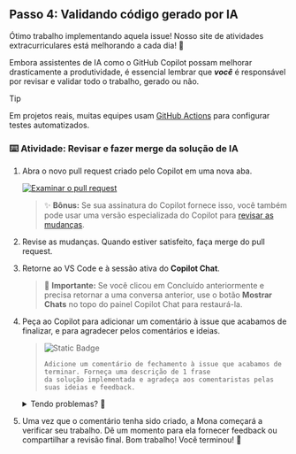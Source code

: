 ## Passo 4: Validando código gerado por IA

Ótimo trabalho implementando aquela issue! Nosso site de atividades extracurriculares está melhorando a cada dia! 💚

Embora assistentes de IA como o GitHub Copilot possam melhorar drasticamente a produtividade, é essencial lembrar que **_você_** é responsável por revisar e validar todo o trabalho, gerado ou não.

> [!tip]
> Em projetos reais, muitas equipes usam [GitHub Actions](https://github.com/features/actions) para configurar testes automatizados.

### :keyboard: Atividade: Revisar e fazer merge da solução de IA

1. Abra o novo pull request criado pelo Copilot em uma nova aba.

   [![Examinar o pull request](https://img.shields.io/badge/-Abrir%20Pull%20Request-1f883d?logo=github)]({{{pull_request_url}}})

   > ✨ **Bônus:** Se sua assinatura do Copilot fornece isso, você também pode usar uma versão especializada do Copilot para [revisar as mudanças](https://docs.github.com/en/copilot/using-github-copilot/code-review/using-copilot-code-review?tool=webui).

1. Revise as mudanças. Quando estiver satisfeito, faça merge do pull request.

1. Retorne ao VS Code e à sessão ativa do **Copilot Chat**.

   > 🚨 **Importante:** Se você clicou em Concluído anteriormente e precisa retornar a uma conversa anterior, use o botão **Mostrar Chats** no topo do painel Copilot Chat para restaurá-la.

1. Peça ao Copilot para adicionar um comentário à issue que acabamos de finalizar, e para agradecer pelos comentários e ideias.

   > ![Static Badge](https://img.shields.io/badge/-Prompt-text?style=social&logo=github%20copilot)
   >
   > ```prompt
   > Adicione um comentário de fechamento à issue que acabamos de terminar. Forneça uma descrição de 1 frase 
   > da solução implementada e agradeça aos comentaristas pelas suas ideias e feedback.
   > ```

   <details>
   <summary>Tendo problemas? 🤷</summary><br/>

   Algumas coisas para verificar

   - Seu Servidor MCP ainda está rodando?
   - Verifique quais informações são passadas para as chamadas do servidor MCP - o Copilot está usando o repositório correto?
   - O Copilot comentou no relatório de bug?
   </details>

1. Uma vez que o comentário tenha sido criado, a Mona começará a verificar seu trabalho. Dê um momento para ela fornecer feedback ou compartilhar a revisão final. Bom trabalho! Você terminou! 🎉
